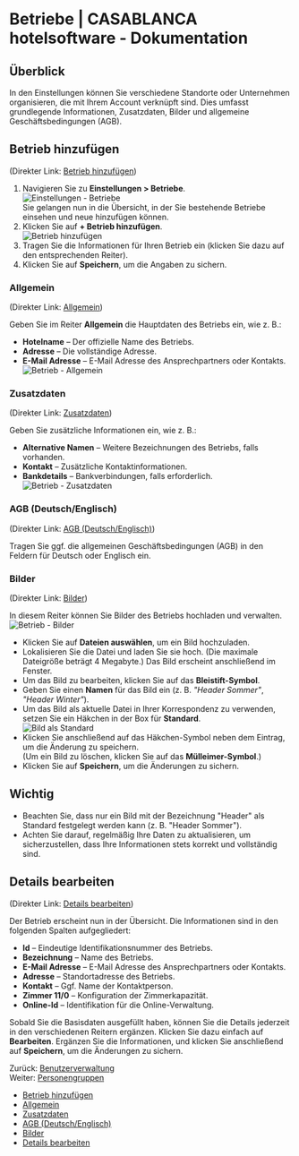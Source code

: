 # Betriebe | CASABLANCA hotelsoftware - Dokumentation

## Überblick

In den Einstellungen können Sie verschiedene Standorte oder Unternehmen organisieren, die mit Ihrem Account verknüpft sind. Dies umfasst grundlegende Informationen, Zusatzdaten, Bilder und allgemeine Geschäftsbedingungen (AGB).

## Betrieb hinzufügen
(Direkter Link: [Betrieb hinzufügen](https://docs.casablanca.at/cloud/company/#betrieb-hinzufügen "Direkter Link zu Betrieb hinzufügen"))

1. Navigieren Sie zu **Einstellungen > Betriebe**.  
   ![Einstellungen - Betriebe](https://docs.casablanca.at/assets/images/betriebe-bf7ee40851b84a656c4d54bc5f2eea04.png "Einstellungen - Betriebe")  
   Sie gelangen nun in die Übersicht, in der Sie bestehende Betriebe einsehen und neue hinzufügen können.
2. Klicken Sie auf **+ Betrieb hinzufügen**.  
   ![Betrieb hinzufügen](https://docs.casablanca.at/assets/images/betrieb_neu-265611563a656ce6ab03f4ab0c534f05.png "Betrieb hinzufügen")
3. Tragen Sie die Informationen für Ihren Betrieb ein (klicken Sie dazu auf den entsprechenden Reiter).
4. Klicken Sie auf **Speichern**, um die Angaben zu sichern.

### Allgemein
(Direkter Link: [Allgemein](https://docs.casablanca.at/cloud/company/#allgemein "Direkter Link zu Allgemein"))

Geben Sie im Reiter **Allgemein** die Hauptdaten des Betriebs ein, wie z. B.:

* **Hotelname** – Der offizielle Name des Betriebs.
* **Adresse** – Die vollständige Adresse.
* **E-Mail Adresse** – E-Mail Adresse des Ansprechpartners oder Kontakts.  
  ![Betrieb - Allgemein](https://docs.casablanca.at/assets/images/betriebe_allgemein-92be39a800ef9cb7141398badb44f361.png "Betrieb hinzufügen")

### Zusatzdaten
(Direkter Link: [Zusatzdaten](https://docs.casablanca.at/cloud/company/#zusatzdaten "Direkter Link zu Zusatzdaten"))

Geben Sie zusätzliche Informationen ein, wie z. B.:

* **Alternative Namen** – Weitere Bezeichnungen des Betriebs, falls vorhanden.
* **Kontakt** – Zusätzliche Kontaktinformationen.
* **Bankdetails** – Bankverbindungen, falls erforderlich.  
  ![Betrieb - Zusatzdaten](https://docs.casablanca.at/assets/images/betriebe_zusatzdaten-a5ef9c3f12bc03303a71c0f9166b3fc7.png "Betrieb hinzufügen")

### AGB (Deutsch/Englisch)
(Direkter Link: [AGB (Deutsch/Englisch)](https://docs.casablanca.at/cloud/company/#agb-deutschenglisch "Direkter Link zu AGB (Deutsch/Englisch)"))

Tragen Sie ggf. die allgemeinen Geschäftsbedingungen (AGB) in den Feldern für Deutsch oder Englisch ein.

### Bilder
(Direkter Link: [Bilder](https://docs.casablanca.at/cloud/company/#bilder "Direkter Link zu Bilder"))

In diesem Reiter können Sie Bilder des Betriebs hochladen und verwalten.  
![Betrieb - Bilder](https://docs.casablanca.at/assets/images/betriebe_bilder-43f1ca134db99b850631882712dde60d.png "Betrieb hinzufügen")

* Klicken Sie auf **Dateien auswählen**, um ein Bild hochzuladen.
* Lokalisieren Sie die Datei und laden Sie sie hoch. (Die maximale Dateigröße beträgt 4 Megabyte.) Das Bild erscheint anschließend im Fenster.
* Um das Bild zu bearbeiten, klicken Sie auf das **Bleistift-Symbol**.
* Geben Sie einen **Namen** für das Bild ein (z. B. *"Header Sommer"*, *"Header Winter"*).
* Um das Bild als aktuelle Datei in Ihrer Korrespondenz zu verwenden, setzen Sie ein Häkchen in der Box für **Standard**.  
  ![Bild als Standard](https://docs.casablanca.at/assets/images/bild_standard-a2967dab666dc62e7eb045d159730547.png "Betrieb hinzufügen")
* Klicken Sie anschließend auf das Häkchen-Symbol neben dem Eintrag, um die Änderung zu speichern.  
  (Um ein Bild zu löschen, klicken Sie auf das **Mülleimer-Symbol**.)
* Klicken Sie auf **Speichern**, um die Änderungen zu sichern.

## Wichtig

* Beachten Sie, dass nur ein Bild mit der Bezeichnung "Header" als Standard festgelegt werden kann (z. B. "Header Sommer").
* Achten Sie darauf, regelmäßig Ihre Daten zu aktualisieren, um sicherzustellen, dass Ihre Informationen stets korrekt und vollständig sind.

## Details bearbeiten
(Direkter Link: [Details bearbeiten](https://docs.casablanca.at/cloud/company/#details-bearbeiten "Direkter Link zu Details bearbeiten"))

Der Betrieb erscheint nun in der Übersicht. Die Informationen sind in den folgenden Spalten aufgegliedert:

* **Id** – Eindeutige Identifikationsnummer des Betriebs.
* **Bezeichnung** – Name des Betriebs.
* **E-Mail Adresse** – E-Mail Adresse des Ansprechpartners oder Kontakts.
* **Adresse** – Standortadresse des Betriebs.
* **Kontakt** – Ggf. Name der Kontaktperson.
* **Zimmer 11/0** – Konfiguration der Zimmerkapazität.
* **Online-Id** – Identifikation für die Online-Verwaltung.

Sobald Sie die Basisdaten ausgefüllt haben, können Sie die Details jederzeit in den verschiedenen Reitern ergänzen. Klicken Sie dazu einfach auf **Bearbeiten**. Ergänzen Sie die Informationen, und klicken Sie anschließend auf **Speichern**, um die Änderungen zu sichern.

Zurück: [Benutzerverwaltung](https://docs.casablanca.at/cloud/user_management/)  
Weiter: [Personengruppen](https://docs.casablanca.at/cloud/person_groups/)

* [Betrieb hinzufügen](https://docs.casablanca.at/cloud/company/#betrieb-hinzufügen)
* [Allgemein](https://docs.casablanca.at/cloud/company/#allgemein)
* [Zusatzdaten](https://docs.casablanca.at/cloud/company/#zusatzdaten)
* [AGB (Deutsch/Englisch)](https://docs.casablanca.at/cloud/company/#agb-deutschenglisch)
* [Bilder](https://docs.casablanca.at/cloud/company/#bilder)
* [Details bearbeiten](https://docs.casablanca.at/cloud/company/#details-bearbeiten)